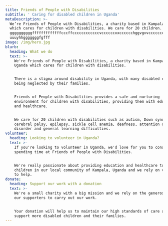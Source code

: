 ```yaml
---
title: Friends of People with Disabilities
subtitle: ' Caring for disabled children in Uganda'
metaDescription: >-
  We’re Friends of People with Disabilities, a charity based in Kampala, Uganda
  which cares for children with disabilities. We care for 20 children. Gggg
  ggggggggggfffffffffffffcccffccccccccccccvccccccxxcccccchggvgvvccccccccxxxcggg
  uuuyhhgggggggfgfff
image: /img/hero.jpg
blurb:
  heading: What we do
  text: >-
    We're Friends of People with Disabilities, a charity based in Kampala,
    Uganda which cares for children with disabilities.


    There is a stigma around disability in Uganda, with many disabled children
    being neglected by their families.


    Friends of People with Disabilities provides a safe and nurturing
    environment for children with disabilities, providing them with education
    and healthcare.


    We care for 20 children with disabilities such as autism, Down syndrome,
    cerebral palsy, epilepsy, sickle cell anemia, deafness, attention deficit
    disorder and general learning difficulties.
volunteer:
  heading: Looking to volunteer in Uganda?
  text: >-
    If you're looking to volunteer in Uganda, we'd love for you to consider
    spending time at Friends of People with Disabilities.


    We're really passionate about providing education and healthcare to disabled
    children in our local community of Kampala, Uganda and we rely on volunteers
    to help.
donate:
  heading: Support our work with a donation
  text: >-
    We're a small charity with a big mission and we rely on the generosity of
    our supporters to carry out our work.


    Your donation will help us to maintain our high standards of care and to
    support more disabled children and their families.
---
```


